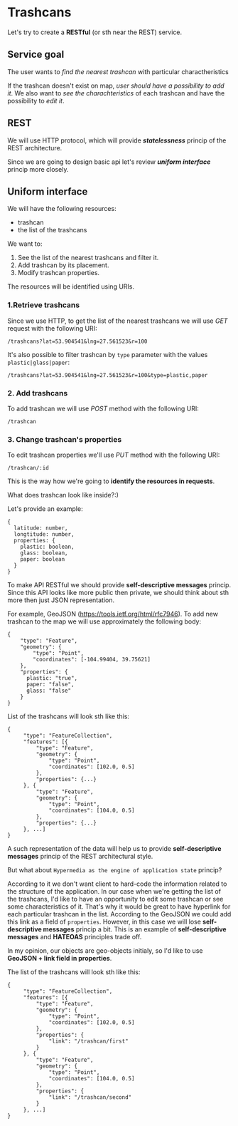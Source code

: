 
# Trashcans

Let's try to create a **RESTful** (or sth near the REST) service.

## Service goal

The user wants to *find the nearest trashcan* with particular charactheristics

If the trashcan doesn't exist on map, *user should have a possibility to add it*.
We also want to *see the charachteristics* of each trashcan and have the possibility to *edit it*.

## REST

We will use HTTP protocol, which will provide __*statelessness*__ princip of the REST architecture.

Since we are going to design basic api let's review __*uniform interface*__ princip more closely.

## Uniform interface 

We will have the following resources:
- trashcan
- the list of the trashcans

We want to:
1. See the list of the nearest trashcans and filter it.
2. Add trashcan by its placement.
3. Modify trashcan properties.

The resources will be identified using URIs.

### 1.Retrieve trashcans 

Since we use HTTP, to get the list of the nearest trashcans we will use *GET* request with the following URI:

`/trashcans?lat=53.904541&lng=27.561523&r=100`

It's also possible to filter trashcan by `type` parameter with the values `plastic|glass|paper`:

`/trashcans?lat=53.904541&lng=27.561523&r=100&type=plastic,paper`

### 2. Add trashcans

To add trashcan we will use *POST* method with the following URI:

`/trashcan`

### 3. Change trashcan's properties

To edit trashcan properties we'll use *PUT* method with the following URI:

`/trashcan/:id`

This is the way how we're going to __identify the resources in requests__.


What does trashcan look like inside?:)

Let's provide an example:

```
{
  latitude: number,
  longtitude: number,
  properties: {
    plastic: boolean,
    glass: boolean,
    paper: boolean
  }
}
```


To make API RESTful we should provide __self-descriptive messages__ princip.
Since this API looks like more public then private, we should think about sth more then just JSON representation.

For example, GeoJSON (https://tools.ietf.org/html/rfc7946).
To add new trashcan to the map we will use approximately the following body:
```
{
    "type": "Feature",
    "geometry": {
        "type": "Point",
        "coordinates": [-104.99404, 39.75621]
    },
    "properties": {
      plastic: "true",
      paper: "false",
      glass: "false"
    }
}
```

List of the trashcans will look sth like this:
```
{
     "type": "FeatureCollection",
     "features": [{
         "type": "Feature",
         "geometry": {
             "type": "Point",
             "coordinates": [102.0, 0.5]
         },
         "properties": {...}
     }, {
         "type": "Feature",
         "geometry": {
             "type": "Point",
             "coordinates": [104.0, 0.5]
         },
         "properties": {...}
     }, ...]
}

```

A such representation of the data will help us to provide __self-descriptive messages__ princip of the REST architectural style.

But what about `Hypermedia as the engine of application state` princip?

According to it we don't want client to hard-code the information related to the structure of the application.
In our case when we're getting the list of the trashcans, I'd like to have an opportunity to edit some trashcan or see some characteristics of it. That's why it would be great to have hyperlink for each particular trashcan in the list.
According to the GeoJSON we could add this link as a field of `properties`. However, in this case we will lose __self-descriptive messages__ princip a bit. This is an example of __self-descriptive messages__ and __HATEOAS__ 
principles trade off.

In my opinion, our objects are geo-objects initialy, so I'd like to use **GeoJSON + link field in properties**.

The list of the trashcans will look sth like this:
```
{
     "type": "FeatureCollection",
     "features": [{
         "type": "Feature",
         "geometry": {
             "type": "Point",
             "coordinates": [102.0, 0.5]
         },
         "properties": {
             "link": "/trashcan/first"
         }
     }, {
         "type": "Feature",
         "geometry": {
             "type": "Point",
             "coordinates": [104.0, 0.5]
         },
         "properties": {
             "link": "/trashcan/second"
         }
     }, ...]
}

```
